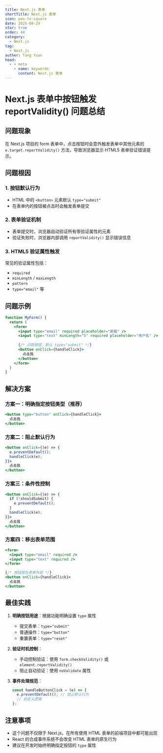 ```yaml
---
title: Next.js 表单
shortTitle: Next.js 表单
icon: pen-to-square
date: 2025-08-29
star: true
order: 44
category:
  - Next.js
tag: 
  - Next.js
auther: Tang Yuan
head:
  - - meta
    - name: keywords
      content: Next.js 表单
---
```


# Next.js 表单中按钮触发 reportValidity() 问题总结

## 问题现象

在 Next.js 项目的 form 表单中，点击按钮时会意外触发表单中其他元素的 `e.target.reportValidity()` 方法，导致浏览器显示 HTML5 表单验证错误提示。

## 问题根因

### 1. 按钮默认行为
- HTML 中的 `<button>` 元素默认 `type="submit"`
- 在表单内的按钮被点击时会触发表单提交

### 2. 表单验证机制
- 表单提交时，浏览器自动验证所有带验证属性的元素
- 验证失败时，浏览器内部调用 `reportValidity()` 显示错误信息

### 3. HTML5 验证属性触发
常见的验证属性包括：
- `required`
- `minLength` / `maxLength`
- `pattern`
- `type="email"` 等

## 问题示例

```jsx
function MyForm() {
  return (
    <form>
      <input type="email" required placeholder="邮箱" />
      <input type="text" minLength="5" required placeholder="用户名" />
      
      {/* 问题按钮：默认 type="submit" */}
      <button onClick={handleClick}>
        点击我
      </button>
    </form>
  )
}
```

## 解决方案

### 方案一：明确指定按钮类型（推荐）
```jsx
<button type="button" onClick={handleClick}>
  点击我
</button>
```

### 方案二：阻止默认行为
```jsx
<button onClick={(e) => {
  e.preventDefault();
  handleClick(e);
}}>
  点击我
</button>
```

### 方案三：条件性控制
```jsx
<button onClick={(e) => {
  if (!shouldSubmit) {
    e.preventDefault();
  }
  handleClick(e);
}}>
  点击我
</button>
```

### 方案四：移出表单范围
```jsx
<form>
  <input type="email" required />
  <input type="text" required />
</form>

{/* 按钮放在表单外部 */}
<button onClick={handleClick}>
  点击我
</button>
```

## 最佳实践

1. **明确按钮用途**：根据功能明确设置 `type` 属性
   - 提交表单：`type="submit"`
   - 普通操作：`type="button"`
   - 重置表单：`type="reset"`

2. **验证时机控制**：
   - 手动控制验证：使用 `form.checkValidity()` 或 `element.reportValidity()`
   - 阻止自动验证：使用 `noValidate` 属性

3. **事件处理规范**：
   ```jsx
   const handleButtonClick = (e) => {
     e.preventDefault(); // 阻止默认行为
     // 自定义逻辑
   };
   ```

## 注意事项

- 这个问题不仅限于 Next.js，在所有使用 HTML 表单的前端项目中都可能出现
- React 的合成事件系统不会改变 HTML 表单的原生行为
- 建议在开发时始终明确指定按钮的 `type` 属性
